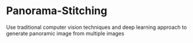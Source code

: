 # Panorama-Stitching
Use traditional computer vision techniques and deep learning approach to generate panoramic image from multiple images
